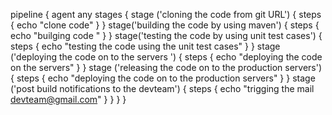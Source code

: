 pipeline {
    agent any
    stages {
        stage ('cloning the code from git URL') {
            steps {
            echo "clone code"
        }
    }
      stage('building the code by using maven') {
          steps {
              echo "builging code "
          }
      }
      stage('testing the code by using unit test cases') {
          steps {
              echo "testing the code using the unit test cases"
          }
      }
      stage ('deploying the code on to the servers ') {
          steps {
              echo "deploying the code on the servers"
          }
      }
      stage ('releasing the code on to the production servers') {
          steps {
              echo "deploying the code on to the production servers"
          }
      }
      stage ('post build notifications to the devteam') {
          steps {
              echo "trigging the mail devteam@gmail.com"
          }
      }
    }
}


